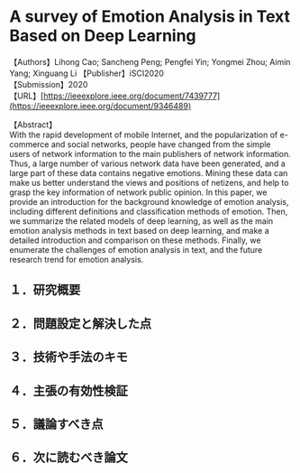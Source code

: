 # A survey of Emotion Analysis in Text Based on Deep Learning

【Authors】Lihong Cao; Sancheng Peng; Pengfei Yin; Yongmei Zhou; Aimin Yang; Xinguang Li
【Publisher】iSCI2020  
【Submission】2020  
【URL】[https://ieeexplore.ieee.org/document/7439777](https://ieeexplore.ieee.org/document/9346489)  

【Abstract】  
With the rapid development of mobile Internet, and the popularization of e-commerce and social networks, people have changed from the simple users of network information to the main publishers of network information. Thus, a large number of various network data have been generated, and a large part of these data contains negative emotions. Mining these data can make us better understand the views and positions of netizens, and help to grasp the key information of network public opinion. In this paper, we provide an introduction for the background knowledge of emotion analysis, including different definitions and classification methods of emotion. Then, we summarize the related models of deep learning, as well as the main emotion analysis methods in text based on deep learning, and make a detailed introduction and comparison on these methods. Finally, we enumerate the challenges of emotion analysis in text, and the future research trend for emotion analysis.

## １．研究概要
## ２．問題設定と解決した点
## ３．技術や手法のキモ
## ４．主張の有効性検証
## ５．議論すべき点
## ６．次に読むべき論文
